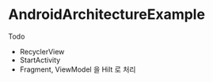 # AndroidArchitectureExample

Todo
- RecyclerView
- StartActivity
- Fragment, ViewModel 을 Hilt 로 처리
